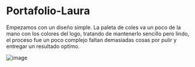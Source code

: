 # Portafolio-Laura
Empezamos con un diseño simple. La paleta de coles va un poco de la mano con los colores del logo, tratando de mantenerlo sencillo pero lindo, el proceso fue un poco complejo faltan demasiadas cosas por pulir y entregar un resultado optimo.

![image](https://user-images.githubusercontent.com/114039613/209231841-17679b7d-28ee-4dee-b7b1-3f29338dc1e2.png)



